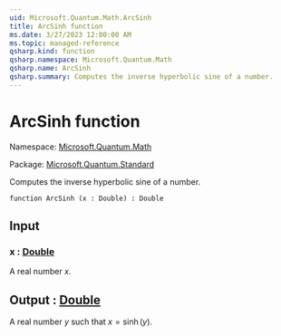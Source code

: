 ```yaml
---
uid: Microsoft.Quantum.Math.ArcSinh
title: ArcSinh function
ms.date: 3/27/2023 12:00:00 AM
ms.topic: managed-reference
qsharp.kind: function
qsharp.namespace: Microsoft.Quantum.Math
qsharp.name: ArcSinh
qsharp.summary: Computes the inverse hyperbolic sine of a number.
---
```


# ArcSinh function

Namespace: [Microsoft.Quantum.Math](xref:Microsoft.Quantum.Math)

Package: [Microsoft.Quantum.Standard](https://nuget.org/packages/Microsoft.Quantum.Standard)


Computes the inverse hyperbolic sine of a number.

```qsharp
function ArcSinh (x : Double) : Double
```


## Input

### x : [Double](xref:microsoft.quantum.qsharp.valueliterals#double-literals)

A real number $x$.



## Output : [Double](xref:microsoft.quantum.qsharp.valueliterals#double-literals)

A real number $y$ such that $x = \operatorname{sinh}(y)$.
